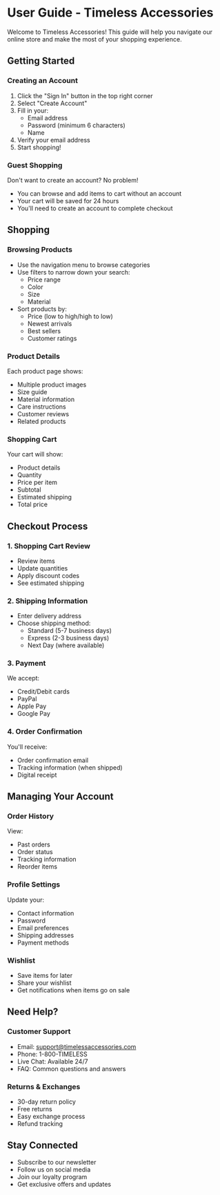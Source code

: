 # User Guide - Timeless Accessories

Welcome to Timeless Accessories! This guide will help you navigate our online store and make the most of your shopping experience.

## Getting Started

### Creating an Account
1. Click the "Sign In" button in the top right corner
2. Select "Create Account"
3. Fill in your:
   - Email address
   - Password (minimum 6 characters)
   - Name
4. Verify your email address
5. Start shopping!

### Guest Shopping
Don't want to create an account? No problem!
- You can browse and add items to cart without an account
- Your cart will be saved for 24 hours
- You'll need to create an account to complete checkout

## Shopping

### Browsing Products
- Use the navigation menu to browse categories
- Use filters to narrow down your search:
  - Price range
  - Color
  - Size
  - Material
- Sort products by:
  - Price (low to high/high to low)
  - Newest arrivals
  - Best sellers
  - Customer ratings

### Product Details
Each product page shows:
- Multiple product images
- Size guide
- Material information
- Care instructions
- Customer reviews
- Related products

### Shopping Cart
Your cart will show:
- Product details
- Quantity
- Price per item
- Subtotal
- Estimated shipping
- Total price

## Checkout Process

### 1. Shopping Cart Review
- Review items
- Update quantities
- Apply discount codes
- See estimated shipping

### 2. Shipping Information
- Enter delivery address
- Choose shipping method:
  - Standard (5-7 business days)
  - Express (2-3 business days)
  - Next Day (where available)

### 3. Payment
We accept:
- Credit/Debit cards
- PayPal
- Apple Pay
- Google Pay

### 4. Order Confirmation
You'll receive:
- Order confirmation email
- Tracking information (when shipped)
- Digital receipt

## Managing Your Account

### Order History
View:
- Past orders
- Order status
- Tracking information
- Reorder items

### Profile Settings
Update your:
- Contact information
- Password
- Email preferences
- Shipping addresses
- Payment methods

### Wishlist
- Save items for later
- Share your wishlist
- Get notifications when items go on sale

## Need Help?

### Customer Support
- Email: support@timelessaccessories.com
- Phone: 1-800-TIMELESS
- Live Chat: Available 24/7
- FAQ: Common questions and answers

### Returns & Exchanges
- 30-day return policy
- Free returns
- Easy exchange process
- Refund tracking

## Stay Connected
- Subscribe to our newsletter
- Follow us on social media
- Join our loyalty program
- Get exclusive offers and updates 